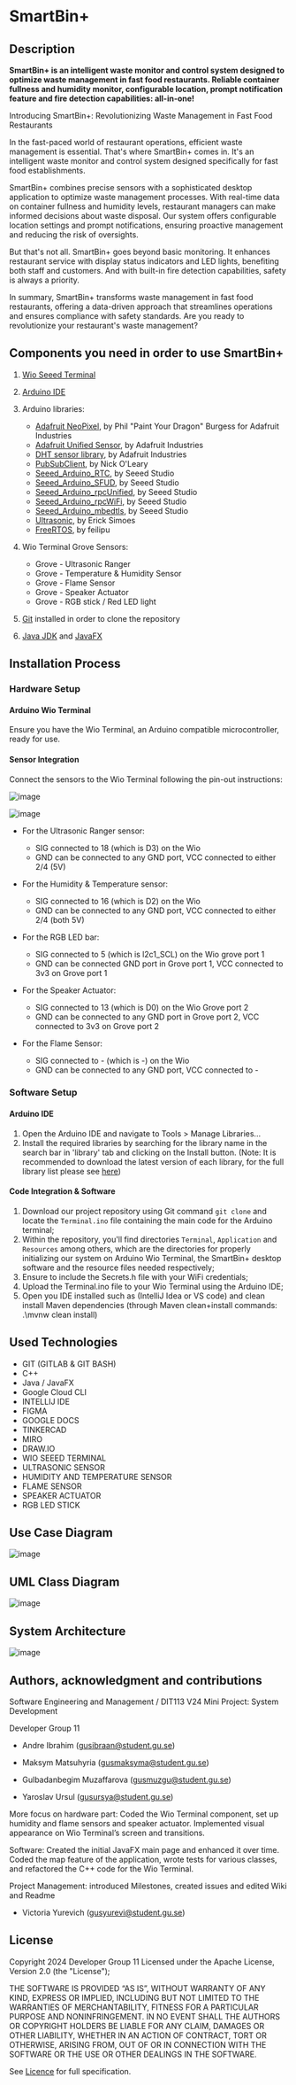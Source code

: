 # SmartBin+

## Description

**SmartBin+ is an intelligent waste monitor and control system designed to optimize waste management in fast food restaurants. Reliable container fullness and humidity monitor, configurable location, prompt notification feature and fire detection capabilities: all-in-one!**

Introducing SmartBin+: Revolutionizing Waste Management in Fast Food Restaurants

In the fast-paced world of restaurant operations, efficient waste management is essential. That's where SmartBin+ comes in. It's an intelligent waste monitor and control system designed specifically for fast food establishments.

SmartBin+ combines precise sensors with a sophisticated desktop application to optimize waste management processes. With real-time data on container fullness and humidity levels, restaurant managers can make informed decisions about waste disposal. Our system offers configurable location settings and prompt notifications, ensuring proactive management and reducing the risk of oversights.

But that's not all. SmartBin+ goes beyond basic monitoring. It enhances restaurant service with display status indicators and LED lights, benefiting both staff and customers. And with built-in fire detection capabilities, safety is always a priority.

In summary, SmartBin+ transforms waste management in fast food restaurants, offering a data-driven approach that streamlines operations and ensures compliance with safety standards. Are you ready to revolutionize your restaurant's waste management?

## Components you need in order to use SmartBin+

1.  [Wio Seeed Terminal](https://www.seeedstudio.com/Wio-Terminal-p-4509.html)
2.  [Arduino IDE](https://www.arduino.cc/en/software)
3.  Arduino libraries:

    - [Adafruit NeoPixel](https://github.com/adafruit/Adafruit_NeoPixel), by Phil "Paint Your Dragon" Burgess for Adafruit Industries
    - [Adafruit Unified Sensor](https://github.com/adafruit/Adafruit_Sensor), by Adafruit Industries
    - [DHT sensor library](https://github.com/adafruit/DHT-sensor-library), by Adafruit Industries
    - [PubSubClient](https://pubsubclient.knolleary.net/), by Nick O'Leary
    - [Seeed_Arduino_RTC](https://github.com/Seeed-Studio/Seeed_Arduino_RTC), by Seeed Studio
    - [Seeed_Arduino_SFUD](https://github.com/Seeed-Studio/Seeed_Arduino_SFUD), by Seeed Studio
    - [Seeed_Arduino_rpcUnified](https://github.com/Seeed-Studio/Seeed_Arduino_rpcUnified), by Seeed Studio
    - [Seeed_Arduino_rpcWiFi](https://github.com/Seeed-Studio/Seeed_Arduino_rpcWiFi), by Seeed Studio
    - [Seeed_Arduino_mbedtls](https://github.com/Seeed-Studio/Seeed_Arduino_mbedtls), by Seeed Studio
    - [Ultrasonic](https://github.com/ErickSimoes/Ultrasonic), by Erick Simoes
    - [FreeRTOS](https://github.com/feilipu/Arduino_FreeRTOS_Library), by feilipu

4.  Wio Terminal Grove Sensors:

    - Grove - Ultrasonic Ranger
    - Grove - Temperature & Humidity Sensor
    - Grove - Flame Sensor
    - Grove - Speaker Actuator
    - Grove - RGB stick / Red LED light

5.  [Git](https://git-scm.com/downloads) installed in order to clone the repository

6.  [Java JDK](https://www.oracle.com/se/java/technologies/downloads/) and [JavaFX](https://openjfx.io/openjfx-docs/#install-java)

## Installation Process

### Hardware Setup

#### Arduino Wio Terminal

Ensure you have the Wio Terminal, an Arduino compatible microcontroller, ready for use.

#### Sensor Integration

Connect the sensors to the Wio Terminal following the pin-out instructions:

![image](Resources/WT-GROVE.jpeg)

![image](Resources/WioT-Pinout.jpg)

- For the Ultrasonic Ranger sensor:

  - SIG connected to 18 (which is D3) on the Wio
  - GND can be connected to any GND port, VCC connected to either 2/4 (5V)

- For the Humidity & Temperature sensor:

  - SIG connected to 16 (which is D2) on the Wio
  - GND can be connected to any GND port, VCC connected to either 2/4 (both 5V)

- For the RGB LED bar:

  - SIG connected to 5 (which is l2c1_SCL) on the Wio grove port 1
  - GND can be connected GND port in Grove port 1, VCC connected to 3v3 on Grove port 1

- For the Speaker Actuator:

  - SIG connected to 13 (which is D0) on the Wio Grove port 2
  - GND can be connected to any GND port in Grove port 2, VCC connected to 3v3 on Grove port 2

- For the Flame Sensor:

  - SIG connected to - (which is -) on the Wio
  - GND can be connected to any GND port, VCC connected to -

### Software Setup

#### Arduino IDE

1. Open the Arduino IDE and navigate to Tools > Manage Libraries...
2. Install the required libraries by searching for the library name in the search bar in 'library' tab and clicking on the Install button.
   (Note: It is recommended to download the latest version of each library, for the full library list please see [here](https://git.chalmers.se/courses/dit113/2024/group-11/smartbin#components-you-need-in-order-to-use-smartbin))

#### Code Integration & Software

1. Download our project repository using Git command `git clone` and locate the `Terminal.ino` file containing the main code for the Arduino terminal;
2. Within the repository, you'll find directories `Terminal`, `Application` and `Resources` among others, which are the directories for properly initializing our system on Arduino Wio Terminal, the SmartBin+ desktop software and the resource files needed respectively;
3. Ensure to include the Secrets.h file with your WiFi credentials;
4. Upload the Terminal.ino file to your Wio Terminal using the Arduino IDE;
5. Open you IDE installed such as (IntelliJ Idea or VS code) and clean install Maven dependencies (through Maven clean+install commands: .\mvnw clean install)

## Used Technologies

- GIT (GITLAB & GIT BASH)
- C++
- Java / JavaFX
- Google Cloud CLI
- INTELLIJ IDE
- FIGMA
- GOOGLE DOCS
- TINKERCAD
- MIRO
- DRAW.IO
- WIO SEEED TERMINAL
- ULTRASONIC SENSOR
- HUMIDITY AND TEMPERATURE SENSOR
- FLAME SENSOR
- SPEAKER ACTUATOR
- RGB LED STICK

## Use Case Diagram

![image](<Resources/UseCaseExample%20(1).png>)

## UML Class Diagram

![image](<Resources/UMLclassDiagram%20(1).jpg>)

## System Architecture

![image](Resources/updatedSysArchFinal__1_.jpg)

## Authors, acknowledgment and contributions

Software Engineering and Management / DIT113 V24 Mini Project: System Development

Developer Group 11

- Andre Ibrahim (gusibraan@student.gu.se)

- Maksym Matsuhyria (gusmaksyma@student.gu.se)

- Gulbadanbegim Muzaffarova (gusmuzgu@student.gu.se)

- Yaroslav Ursul (gusursya@student.gu.se)

More focus on hardware part: Coded the Wio Terminal component, set up humidity and flame sensors and speaker actuator. Implemented visual appearance on Wio Terminal’s screen and transitions.

Software: Created the initial JavaFX main page and enhanced it over time. Coded the map feature of the application, wrote tests for various classes, and refactored the C++ code for the Wio Terminal.

Project Management: introduced Milestones, created issues and edited Wiki and Readme

- Victoria Yurevich (gusyurevi@student.gu.se)

## License

Copyright 2024 Developer Group 11
Licensed under the Apache License, Version 2.0 (the "License");

THE SOFTWARE IS PROVIDED “AS IS”, WITHOUT WARRANTY OF ANY KIND, EXPRESS OR IMPLIED, INCLUDING BUT NOT LIMITED TO THE WARRANTIES OF MERCHANTABILITY, FITNESS FOR A PARTICULAR PURPOSE AND NONINFRINGEMENT. IN NO EVENT SHALL THE AUTHORS OR COPYRIGHT HOLDERS BE LIABLE FOR ANY CLAIM, DAMAGES OR OTHER LIABILITY, WHETHER IN AN ACTION OF CONTRACT, TORT OR OTHERWISE, ARISING FROM, OUT OF OR IN CONNECTION WITH THE SOFTWARE OR THE USE OR OTHER DEALINGS IN THE SOFTWARE.

See [Licence](https://git.chalmers.se/courses/dit113/2024/group-11/smartbin/-/blob/main/License.md?ref_type=heads) for full specification.
